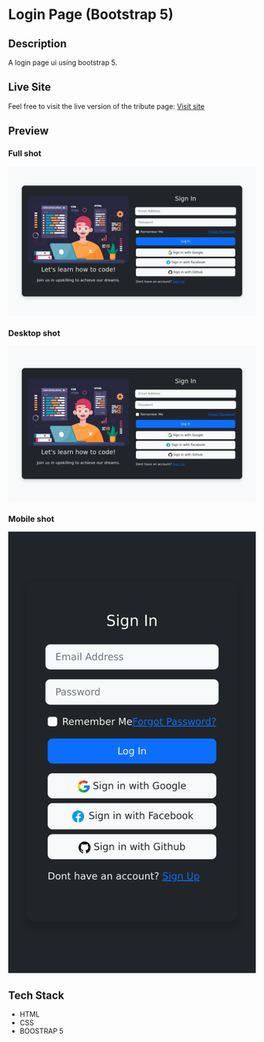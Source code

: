 # Login Page (Bootstrap 5)

## Description

A login page ui using bootstrap 5.

## Live Site

Feel free to visit the live version of the tribute page: [Visit site](https://jeru7.github.io/loginPage-bs/)

## Preview

### Full shot

![Screenshot](./images/loginFull.png "Full photo of the site")

### Desktop shot

![Screenshot](./images/loginDesk.png "Desktop photo of the site")

### Mobile shot

![Screenshot](./images/loginMob.png "Mobile photo of the site")

## Tech Stack

- HTML
- CSS
- BOOSTRAP 5
